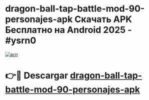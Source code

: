 # dragon-ball-tap-battle-mod-90-personajes-apk Скачать APK Бесплатно на Android 2025 - #ysrn0

[![acn](https://github.com/user-attachments/assets/0f9c940e-d8b0-45ae-aac7-cd30a18b3e1c)](https://apps.freeplayer.one?title=dragon-ball-tap-battle-mod-90-personajes-apk&ref=9RF)

# 👉🔴 Descargar [dragon-ball-tap-battle-mod-90-personajes-apk](https://apps.freeplayer.one?title=dragon-ball-tap-battle-mod-90-personajes-apk&ref=9RF)